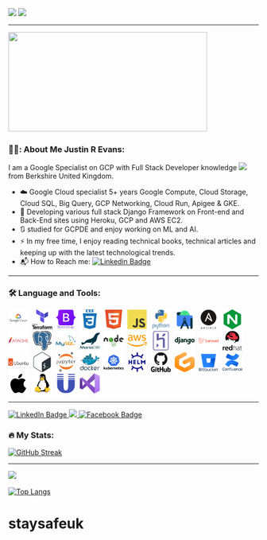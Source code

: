 <div id="gifs">
    <img src="https://i.giphy.com/media/v1.Y2lkPTc5MGI3NjExMG9sd2o0d204ZTg5MDNkZmh5MDg5dnQxMnJnNmpuYW82MnpwbHh3YyZlcD12MV9pbnRlcm5hbF9naWZfYnlfaWQmY3Q9Zw/MRDICUC5enJy8/giphy.gif">
    <img src="https://media.giphy.com/media/v1.Y2lkPTc5MGI3NjExcmZkb2pqaWp5Z3RseDUwd2doNXd5dzVrYzh0dHp5c3JmZmF5NW1nNiZlcD12MV9naWZzX3NlYXJjaCZjdD1n/coxQHKASG60HrHtvkt/giphy.gif" width="400">
</div>

---

<div align="left">
  <img src="https://media.giphy.com/media/dWesBcTLavkZuG35MI/giphy.gif" width="400" height="200"/>
</div>

### 👨‍💻: About Me Justin R Evans:  

I am a Google Specialist on GCP with Full Stack Developer knowledge <img src="https://media.giphy.com/media/WUlplcMpOCEmTGBtBW/giphy.gif" width="30"> from Berkshire United Kingdom.

- ☁️ Google Cloud specialist 5+ years Google Compute, Cloud Storage, Cloud SQL, Big Query, GCP Networking, Cloud Run, Apigee & GKE.
- 🌱 Developing various full stack Django Framework on Front-end and Back-End sites using Heroku, GCP and AWS EC2.
- 🔃 studied for GCPDE and enjoy working on ML and AI.
- ⚡ In my free time,  I enjoy reading technical books, technical articles and keeping up with the latest technological trends.
- 📬 How to Reach me:  [![Linkedin Badge](https://img.shields.io/badge/-JREVANS-blue?style=flat&logo=Linkedin&logoColor=white)](https://linkedin.com/in/justinrevans2024)

---

### 🛠️ Language and Tools:

<div>
    <img src="https://github.com/devicons/devicon/blob/master/icons/googlecloud/googlecloud-original-wordmark.svg" title="googlecloud"  alt="googlecloud" width="40" height="40"/>&nbsp;
    <img src="https://github.com/devicons/devicon/blob/master/icons%2Fterraform%2Fterraform-original-wordmark.svg" title="Terraform" alt="Terraform" width="40" height="40"/>&nbsp;
    <img src="https://github.com/devicons/devicon/blob/master/icons/bootstrap/bootstrap-original-wordmark.svg" title="Bootstrap 5" alt="Bootstrap 5" width="40" height="40"/>&nbsp;
    <img src="https://github.com/devicons/devicon/blob/master/icons/css3/css3-plain-wordmark.svg"  title="CSS3" alt="CSS" width="40" height="40"/>&nbsp;
    <img src="https://github.com/devicons/devicon/blob/master/icons/html5/html5-original.svg" title="HTML5" alt="HTML" width="40" height="40"/>&nbsp;
    <img src="https://github.com/devicons/devicon/blob/master/icons/javascript/javascript-original.svg" title="JavaScript" alt="JavaScript" width="40" height="40"/>&nbsp;
    <img src="https://github.com/devicons/devicon/blob/master/icons/python/python-original-wordmark.svg" title="Python" alt="Python" width="40" height="40"/>&nbsp;
    <img src="https://github.com/devicons/devicon/blob/master/icons/androidstudio/androidstudio-original.svg" title="Android Studio" alt="Android Studio" width="40" height="40"/>&nbsp;
    <img src="https://github.com/devicons/devicon/blob/master/icons/ansible/ansible-original-wordmark.svg" title="Ansible" alt="Ansible" width="40" height="40"/>&nbsp;
    <img src="https://github.com/devicons/devicon/blob/master/icons/nginx/nginx-original.svg" title="Nginx" alt="Nginx" width="40" height="40"/>&nbsp;
    <img src="https://github.com/devicons/devicon/blob/master/icons/apache/apache-original-wordmark.svg" title="Apache" alt="Apache" width="40" height="40"/>&nbsp;
    <img src="https://github.com/devicons/devicon/blob/master/icons/postgresql/postgresql-original.svg" title="Postgresql"  alt="Postgresql" width="40" height="40"/>&nbsp;
    <img src="https://github.com/devicons/devicon/blob/master/icons/mysql/mysql-original-wordmark.svg" title="MySQL"  alt="MySQL" width="40" height="40"/>&nbsp;
     <img src="https://github.com/devicons/devicon/blob/master/icons/mariadb/mariadb-original-wordmark.svg" title="MariaDB"  alt="MariaDB" width="40" height="40"/>&nbsp; 
    <img src="https://github.com/devicons/devicon/blob/master/icons/nodejs/nodejs-original-wordmark.svg" title="NodeJS" alt="NodeJS" width="40" height="40"/>&nbsp;
    <img src="https://github.com/devicons/devicon/blob/master/icons/amazonwebservices/amazonwebservices-plain-wordmark.svg" title="AWS" alt="AWS" width="40" height="40"/>&nbsp;
    <img src="https://github.com/devicons/devicon/blob/master/icons/heroku/heroku-original.svg" title="Heroku" alt="Heroku" width="40" height="40"/>&nbsp;
    <img src="https://github.com/devicons/devicon/blob/master/icons/django/django-plain-wordmark.svg" title="Django" alt="Django" width="40" height="40"/>&nbsp;
    <img src="https://github.com/devicons/devicon/blob/master/icons/laravel/laravel-original-wordmark.svg" title="Laravel" alt="Laravel" width="40" height="40"/>&nbsp;
    <img src="https://github.com/devicons/devicon/blob/master/icons/redhat/redhat-original-wordmark.svg" title="Redhat" alt="Redhat" width="40" height="40"/>&nbsp;
    <img src="https://github.com/devicons/devicon/blob/master/icons/ubuntu/ubuntu-original-wordmark.svg" title="Ubuntu" alt="Ubuntu" width="40" height="40"/>&nbsp;
    <img src="https://github.com/devicons/devicon/blob/master/icons/bash/bash-original.svg" title="Bash" alt="Bash" width="40" height="40"/>&nbsp;
    <img src="https://github.com/devicons/devicon/blob/master/icons/jupyter/jupyter-original-wordmark.svg" title="Jupyter" alt="Jupyter" width="40" height="40"/>&nbsp;
    <img src="https://github.com/devicons/devicon/blob/master/icons/docker/docker-original-wordmark.svg" title="Docker" alt="Docker" width="40" height="40"/>&nbsp;
    <img src="https://github.com/devicons/devicon/blob/master/icons/kubernetes/kubernetes-original-wordmark.svg" title="Kubernetes" alt="Kubernetes" width="40" height="40"/>&nbsp;
    <img src="https://github.com/devicons/devicon/blob/master/icons/helm/helm-original.svg" title="Helm" alt="Helm" width="40" height="40"/>&nbsp;
    <img src="https://github.com/devicons/devicon/blob/master/icons/github/github-original-wordmark.svg" title="Github" alt="Github" width="40" height="40"/>&nbsp;
    <img src="https://github.com/devicons/devicon/blob/master/icons/gitpod/gitpod-original.svg" title="Gitpod" alt="Gitpod" width="40" height="40"/>&nbsp;
     <img src="https://github.com/devicons/devicon/blob/master/icons/bitbucket/bitbucket-original-wordmark.svg" title="Bitbucket" alt="Bitbucket" width="40" height="40"/>&nbsp;
     <img src="https://github.com/devicons/devicon/blob/master/icons/confluence/confluence-original-wordmark.svg" title="Confluence" alt="Confluence" width="40" height="40"/>&nbsp;
    <img src="https://github.com/devicons/devicon/blob/master/icons/apple/apple-original.svg" title="Apple" alt="Apple" width="40" height="40"/>&nbsp;
    <img src="https://github.com/devicons/devicon/blob/master/icons/linux/linux-original.svg" title="Linux" alt="Linux" width="40" height="40"/>&nbsp; 
    <img src="https://github.com/devicons/devicon/blob/master/icons/unix/unix-original.svg" title="Unix" alt="Unix" width="40" height="40"/>&nbsp; 
        <img src="https://github.com/devicons/devicon/blob/master/icons/visualstudio/visualstudio-original.svg" title="Visual Studio" alt="Visual Studio" width="40" height="40"/>&nbsp;    
</div>

---
<div id="badges">
    <a href="https://linkedin.com/in/justinrevans2024">
        <img src="https://img.shields.io/badge/LinkedIn-blue?style=for-the-badge&logo=linkedin&logoColor=white" alt="LinkedIn Badge"/>
    </a>
   <a href="https://jrevansprofile.verifyus.co.uk">
       <img src="https://img.shields.io/badge/JREvans%3A%20Profile-purple?style=for-the-badge&link=https%3A%2F%2Fjrevansprofile.verifyus.co.uk">
   </a>
    <a href="https://www.facebook.com">
    <img src="https://img.shields.io/badge/Facebook-blue?style=for-the-badge&logo=Facebook&logoColor=white" alt="Facebook Badge"/>    
    </a>
</div>

### 🔥 My Stats:

[![GitHub Streak](http://github-readme-streak-stats.herokuapp.com?user=StaysafeUK&theme=dark&background=000000)](https://github.com/StaysafeUK?tab=repositories)

---

![](https://komarev.com/ghpvc/?username=StaysafeUK)

[![Top Langs](https://github-readme-stats.vercel.app/api/top-langs/?username=StaysafeUKk&layout=compact&theme=vision-friendly-dark)](https://github.com/StaysafeUK?tab=repositories)





# staysafeuk
